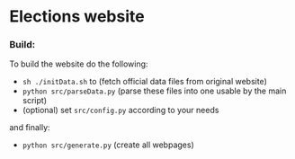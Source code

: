 # Elections website

### Build:

To build the website do the following:
- `sh ./initData.sh` to (fetch official data files from original website)
- `python src/parseData.py` (parse these files into one usable by the main script)
- (optional) set `src/config.py` according to your needs

and finally:

- `python src/generate.py` (create all webpages)


